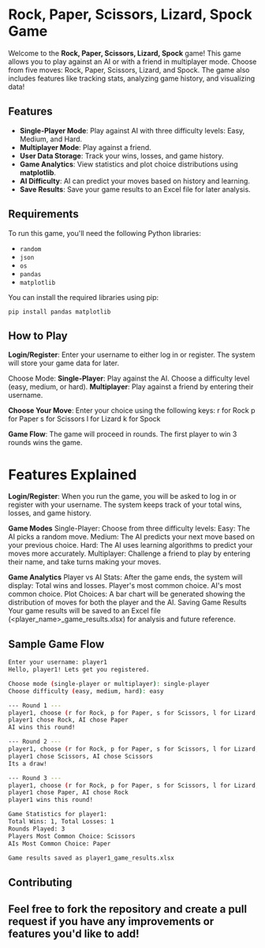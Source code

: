 # Rock, Paper, Scissors, Lizard, Spock Game

Welcome to the **Rock, Paper, Scissors, Lizard, Spock** game! This game allows you to play against an AI or with a friend in multiplayer mode. Choose from five moves: Rock, Paper, Scissors, Lizard, and Spock. The game also includes features like tracking stats, analyzing game history, and visualizing data!

## Features

- **Single-Player Mode**: Play against AI with three difficulty levels: Easy, Medium, and Hard.
- **Multiplayer Mode**: Play against a friend.
- **User Data Storage**: Track your wins, losses, and game history.
- **Game Analytics**: View statistics and plot choice distributions using **matplotlib**.
- **AI Difficulty**: AI can predict your moves based on history and learning.
- **Save Results**: Save your game results to an Excel file for later analysis.

## Requirements

To run this game, you'll need the following Python libraries:
- `random`
- `json`
- `os`
- `pandas`
- `matplotlib`

You can install the required libraries using pip:

`pip install pandas matplotlib`
## How to Play
**Login/Register**: Enter your username to either log in or register. The system will store your game data for later.

Choose Mode:
**Single-Player**: Play against the AI. Choose a difficulty level (easy, medium, or hard).
**Multiplayer**: Play against a friend by entering their username.

**Choose Your Move**: Enter your choice using the following keys:
r for Rock
p for Paper
s for Scissors
l for Lizard
k for Spock

**Game Flow**: The game will proceed in rounds. The first player to win 3 rounds wins the game.

# Features Explained
**Login/Register**: When you run the game, you will be asked to log in or register with your username. The system keeps track of your total wins, losses, and game history.

**Game Modes**
Single-Player: Choose from three difficulty levels:
Easy: The AI picks a random move.
Medium: The AI predicts your next move based on your previous choice.
Hard: The AI uses learning algorithms to predict your moves more accurately.
Multiplayer: Challenge a friend to play by entering their name, and take turns making your moves.

**Game Analytics**
Player vs AI Stats: After the game ends, the system will display:
Total wins and losses.
Player's most common choice.
AI's most common choice.
Plot Choices: A bar chart will be generated showing the distribution of moves for both the player and the AI.
Saving Game Results
Your game results will be saved to an Excel file (<player_name>_game_results.xlsx) for analysis and future reference.

## Sample Game Flow
```bash
Enter your username: player1
Hello, player1! Lets get you registered.

Choose mode (single-player or multiplayer): single-player
Choose difficulty (easy, medium, hard): easy

--- Round 1 ---
player1, choose (r for Rock, p for Paper, s for Scissors, l for Lizard, k for Spock): r
player1 chose Rock, AI chose Paper
AI wins this round!

--- Round 2 ---
player1, choose (r for Rock, p for Paper, s for Scissors, l for Lizard, k for Spock): s
player1 chose Scissors, AI chose Scissors
Its a draw!

--- Round 3 ---
player1, choose (r for Rock, p for Paper, s for Scissors, l for Lizard, k for Spock): p
player1 chose Paper, AI chose Rock
player1 wins this round!

Game Statistics for player1:
Total Wins: 1, Total Losses: 1
Rounds Played: 3
Players Most Common Choice: Scissors
AIs Most Common Choice: Paper

Game results saved as player1_game_results.xlsx
```
## **Contributing**
Feel free to fork the repository and create a pull request if you have any improvements or features you'd like to add!
---
